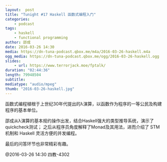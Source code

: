 ```yaml
---
layout:  post
title: "Tunight #17 Haskell 函数式编程入门"
categories:
    - podcast
tags:
    - haskell
    - functional programming
author: 邵成
date: 2016-03-26 14:30
media: https://dn-tuna-podcast.qbox.me/m4a/2016-03-26-haskell.m4a
ogg_media: https://dn-tuna-podcast.qbox.me/ogg/2016-03-26-haskell.ogg
slides: 
    - url: https://www.terrorjack.moe/fptalk/
duration: "02:44:36"
length: 79948504
subtitle: 
mediatype: "audio/mpeg"
thumb: "2016-03-26-haskell.jpg"
---
```


函数式编程植根于上世纪30年代提出的λ演算，以函数作为程序的一等公民及构建程序的基本单位。

邵成从λ演算的基本规约操作出发，结合Haskell强大的类型推导系统，演示了quickcheck测试；
之后从程序员角度解释了Monad及其用法，进而介绍了 STM 机制和 Haskell 灵活方便的并发编程。

最后的问答环节也非常精彩有趣。

@2016-03-26 14:30 四教-4302
